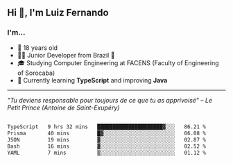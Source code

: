 <h2>Hi 👋, I'm Luiz Fernando</h2>

### I'm...
* 🤟 18 years old
* 👨‍💻 Junior Developer from Brazil 💚
* 🎓 Studying Computer Engineering at FACENS (Faculty of Engineering of Sorocaba)
* 🔭 Currently learning **TypeScript** and improving **Java**

---

_"Tu deviens responsable pour toujours de ce que tu as apprivoisé" – Le Petit Prince (Antoine de Saint-Exupéry)_

##

<!--START_SECTION:waka-->

```txt
TypeScript   9 hrs 32 mins   █████████████████████▓░░░   86.21 %
Prisma       40 mins         █▓░░░░░░░░░░░░░░░░░░░░░░░   06.08 %
JSON         19 mins         ▓░░░░░░░░░░░░░░░░░░░░░░░░   02.87 %
Bash         16 mins         ▓░░░░░░░░░░░░░░░░░░░░░░░░   02.52 %
YAML         7 mins          ▒░░░░░░░░░░░░░░░░░░░░░░░░   01.12 %
```

<!--END_SECTION:waka-->
